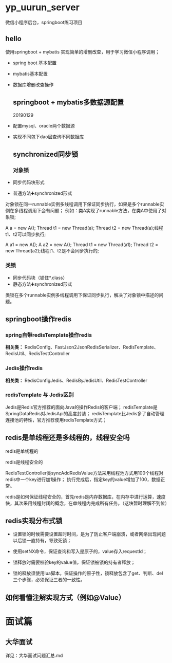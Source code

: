 # yp_uurun_server

微信小程序后台，springboot练习项目

## hello

使用springboot + mybatis 实现简单的增删改查，用于学习微信小程序调用；

* spring boot 基本配置
* mybatis基本配置
* 数据库增删改查操作

  ## springboot + mybatis多数据源配置

  20190129
* 配置mysql、oracle两个数据源
* 实现不同包下dao层查询不同数据库

  ## synchronized同步锁

  ### 对象锁
* 同步代码块形式
* 普通方法➕synchronized形式

对象锁在同一runnable实例多线程调用下保证同步执行，如果是多个runnable实例在多线程调用下会有问题；
例如：类A实现了runnable方法，在类A中使用了对象锁;

 A a = new A(); Thread t1 = new Thread(a); Thread t2 = new Thread(a);线程t1、t2可以同步执行;

 A a1 = new A();  A a2 = new A(); Thread t1 = new Thread(a1); Thread t2 = new Thread(a2);线程t1、t2是不会同步执行的;

### 类锁

* 同步代码块（锁住*.class）
* 静态方法➕synchronized形式

类锁在多个runnable实例多线程调用下保证同步执行，解决了对象锁中描述的问题。

## springboot操作redis

### spring自带redisTemplate操作redis

**相关类：**
RedisConfig、FastJson2JsonRedisSerializer、RedisTemplate、RedisUtil、RedisTestController

### Jedis操作redis

**相关类：**
RedisConfigJedis、RedisByJedisUtil、RedisTestController

### redisTemplate 与 Jedis区别

Jedis是Redis官方推荐的面向Java的操作Redis的客户端；
redisTemplate是SpringDataRedis对JedisApi的高度封装；
redisTemplate比Jedis多了自动管理连接池的特性，官方推荐使用redisTemplate方式；

## redis是单线程还是多线程的，线程安全吗

redis是单线程的

redis是线程安全的

RedisTestController类syncAddRedisValue方法采用线程池方式用100个线程对redis中一个key进行加1操作；
执行完成后，指定key的value增加了100，数据正常。

redis是如何保证线程安全的，首先redis是内存数据库，在内存中进行运算，速度快，其次采用线程封闭的概念，在单线程内完成所有任务。（这块暂时理解不到位）

## redis实现分布式锁

* 设置锁的时候需要设置超时时间，是为了防止客户端崩溃，或者网络出现问题以后锁一直持有，导致死锁；

* 使用setNX命令，保证查询和写入是原子的，value存入requestId；

* 锁释放时需要校验key的value值，保证锁被锁的持有者释放；

* 锁的释放须使用lua脚本，保证操作的原子性，锁释放包含了get、判断、del三个步骤，必须保证三者的一致性。



## 如何看懂注解实现方式（例如@Value）

# 面试篇

## 大华面试

详见：大华面试问题汇总.md
